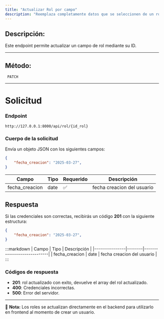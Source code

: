 ```yaml
---
title: "Actualizar Rol por campo"
description: "Reemplaza completamente datos que se seleccionen de un rol existente"
---
```


## Descripción:
Este endpoint permite actualizar un campo de rol mediante su ID.

---

## Método:
```
 PATCH
```
---


# **Solicitud**

### **Endpoint**
```
http://127.0.0.1:8000/api/rol/{id_rol}
```

### **Cuerpo de la solicitud**
Envía un objeto JSON con los siguientes campos:

```json
{
    "fecha_creacion": "2025-03-27",
}
```

| Campo           | Tipo   | Requerido | Descripción                |
|----------------|--------|-----------|-----------------------------|
| fecha_creacion | date   | ✅       | fecha creacion del usuario  |


## **Respuesta**

Si las credenciales son correctas, recibirás un código **201** con la siguiente estructura:

```json
{
    "fecha_creacion": "2025-03-27",
}
```

:::markdown
| Campo           | Tipo   | Descripción                |
|----------------|--------|-----------------------------|
| fecha_creacion | date   | fecha creacion del usuario  |
:::


### **Códigos de respuesta**
- **201**: rol actualizado con exito, devuelve el array del rol actualizado.
- **400**: Credenciales incorrectas.
- **500**: Error del servidor.

---

📄 **Nota:** Los roles se actualizan directamente en el backend para utilizarlo en frontend al momento de crear un usuario.
